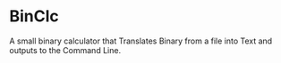 # BinClc
A small binary calculator that Translates Binary from a file into Text and outputs to the Command Line.
